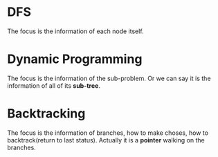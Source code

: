 # DFS
The focus is the information of each node itself.
# Dynamic Programming
The focus is the information of the sub-problem. Or we can say it is the information of all of its **sub-tree**.
# Backtracking
The focus is the information of branches, how to make choses, how to backtrack(return to last status). Actually it is a **pointer** walking on the branches.